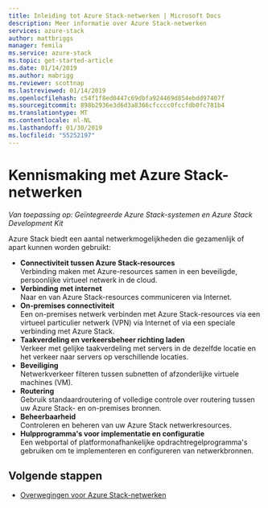```yaml
---
title: Inleiding tot Azure Stack-netwerken | Microsoft Docs
description: Meer informatie over Azure Stack-netwerken
services: azure-stack
author: mattbriggs
manager: femila
ms.service: azure-stack
ms.topic: get-started-article
ms.date: 01/14/2019
ms.author: mabrigg
ms.reviewer: scottnap
ms.lastreviewed: 01/14/2019
ms.openlocfilehash: c54f1f8ed8447c69dbfa924469d854ebdd97407f
ms.sourcegitcommit: 898b2936e3d6d3a8366cfcccc0fccfdb0fc781b4
ms.translationtype: MT
ms.contentlocale: nl-NL
ms.lasthandoff: 01/30/2019
ms.locfileid: "55252197"
---
```

# <a name="introduction-to-azure-stack-networking"></a>Kennismaking met Azure Stack-netwerken

*Van toepassing op: Geïntegreerde Azure Stack-systemen en Azure Stack Development Kit*

Azure Stack biedt een aantal netwerkmogelijkheden die gezamenlijk of apart kunnen worden gebruikt:

- **Connectiviteit tussen Azure Stack-resources**  
    Verbinding maken met Azure-resources samen in een beveiligde, persoonlijke virtueel netwerk in de cloud.
- **Verbinding met internet**  
    Naar en van Azure Stack-resources communiceren via Internet.
- **On-premises connectiviteit**  
    Een on-premises netwerk verbinden met Azure Stack-resources via een virtueel particulier netwerk (VPN) via Internet of via een speciale verbinding met Azure Stack.
- **Taakverdeling en verkeersbeheer richting laden**  
    Verkeer met gelijke taakverdeling met servers in de dezelfde locatie en het verkeer naar servers op verschillende locaties.
- **Beveiliging**  
    Netwerkverkeer filteren tussen subnetten of afzonderlijke virtuele machines (VM).
- **Routering**  
    Gebruik standaardroutering of volledige controle over routering tussen uw Azure Stack- en on-premises bronnen.
- **Beheerbaarheid**  
    Controleren en beheren van uw Azure Stack netwerkresources.
- **Hulpprogramma's voor implementatie en configuratie**  
    Een webportal of platformonafhankelijke opdrachtregelprogramma's gebruiken om te implementeren en configureren van netwerkbronnen.


## <a name="next-steps"></a>Volgende stappen

* [Overwegingen voor Azure Stack-netwerken](azure-stack-network-differences.md)